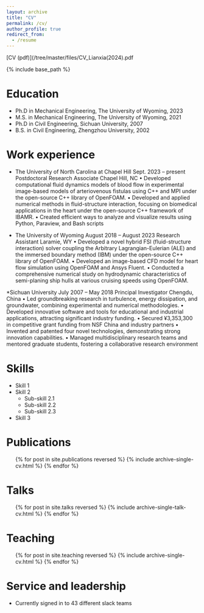 ```yaml
---
layout: archive
title: "CV"
permalink: /cv/
author_profile: true
redirect_from:
  - /resume
---
```


[CV (pdf)](/tree/master/files/CV_Lianxia(2024).pdf

{% include base_path %}

Education
======
* Ph.D in Mechanical Engineering, The University of Wyoming, 2023
* M.S. in Mechanical Engineering, The University of Wyoming, 2021
* Ph.D in Civil Engineering, Sichuan University, 2007
* B.S. in Civil Engineering, Zhengzhou University, 2002

Work experience
======
* The University of North Carolina at Chapel Hill Sept. 2023 – present
Postdoctoral Research Associate Chapel Hill, NC
• Developed computational fluid dynamics models of blood flow in experimental image-based models of arteriovenous
fistulas using C++ and MPI under the open-source C++ library of OpenFOAM.
• Developed and applied numerical methods in fluid-structure interaction, focusing on biomedical applications in the heart
under the open-source C++ framework of IBAMR.
• Created efficient ways to analyze and visualize results using Python, Paraview, and Bash scripts

* The University of Wyoming August 2018 – August 2023
Research Assistant Laramie, WY
• Developed a novel hybrid FSI (fluid-structure interaction) solver coupling the Arbitrary Lagrangian-Eulerian (ALE) and
the immersed boundary method (IBM) under the open-source C++ library of OpenFOAM.
• Developed an image-based CFD model for heart flow simulation using OpenFOAM and Ansys Fluent.
• Conducted a comprehensive numerical study on hydrodynamic characteristics of semi-planing ship hulls at various
cruising speeds using OpenFOAM.

*Sichuan University July 2007 – May 2018
Principal Investigator Chengdu, China
• Led groundbreaking research in turbulence, energy dissipation, and groundwater, combining experimental and numerical
methodologies.
• Developed innovative software and tools for educational and industrial applications, attracting significant industry
funding.
• Secured ¥3,353,300 in competitive grant funding from NSF China and industry partners
• Invented and patented four novel technologies, demonstrating strong innovation capabilities.
• Managed multidisciplinary research teams and mentored graduate students, fostering a collaborative research
environment

  
Skills
======
* Skill 1
* Skill 2
  * Sub-skill 2.1
  * Sub-skill 2.2
  * Sub-skill 2.3
* Skill 3

Publications
======
  <ul>{% for post in site.publications reversed %}
    {% include archive-single-cv.html %}
  {% endfor %}</ul>
  
Talks
======
  <ul>{% for post in site.talks reversed %}
    {% include archive-single-talk-cv.html  %}
  {% endfor %}</ul>
  
Teaching
======
  <ul>{% for post in site.teaching reversed %}
    {% include archive-single-cv.html %}
  {% endfor %}</ul>
  
Service and leadership
======
* Currently signed in to 43 different slack teams
